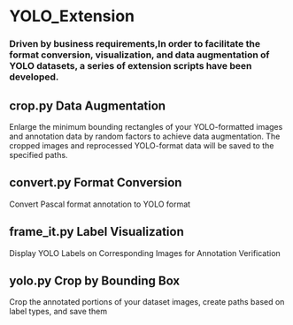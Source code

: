 # YOLO_Extension
### Driven by business requirements,In order to facilitate the format conversion, visualization, and data augmentation of YOLO datasets, a series of extension scripts have been developed.

## crop.py Data Augmentation ##

Enlarge the minimum bounding rectangles of your YOLO-formatted images and annotation data by random factors to achieve data augmentation. The cropped images and reprocessed YOLO-format data will be saved to the specified paths. 

## convert.py Format Conversion
Convert Pascal format annotation to YOLO format
## frame_it.py Label Visualization
Display YOLO Labels on Corresponding Images for Annotation Verification
## yolo.py Crop by Bounding Box
Crop the annotated portions of your dataset images, create paths based on label types, and save them
